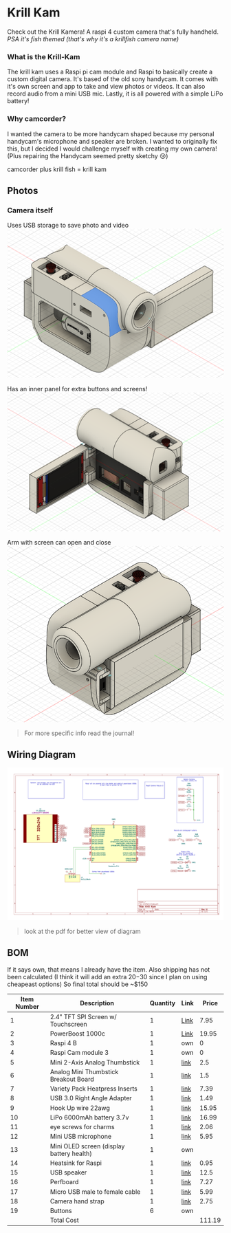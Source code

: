 # Krill Kam 

Check out the Krill Kamera! A raspi 4 custom camera that's fully handheld.   
*PSA it's fish themed (that's why it's a krillfish camera name)*

### What is the Krill-Kam

The krill kam uses a Raspi pi cam module and Raspi to basically create a custom digital camera. It's based of the old sony handycam. It comes with it's own screen and app to take and view photos or videos. It can also record audio from a mini USB mic. Lastly, it is all powered with a simple LiPo battery!

### Why camcorder?
I wanted the camera to be more handycam shaped because my personal handycam's microphone and speaker are broken. I wanted to originally fix this, but I decided I would challenge myself with creating my own camera! (Plus repairing the Handycam seemed pretty sketchy :cry:)

camcorder plus krill fish = krill kam  

## Photos

### Camera itself

Uses USB storage to save photo and video
![view1](ReadmePhotos/CamView1.png)  

Has an inner panel for extra buttons and screens!
![view2](ReadmePhotos/CamView2.png)  

Arm with screen can open and close
![Arm](ReadmePhotos/ClosedArm.png)

> For more specific info read the journal!

## Wiring Diagram

![](ReadmePhotos/diagram.png)
>look at the pdf for better view of diagram  

## BOM  

If it says own, that means I already have the item. Also shipping has not been calculated (I think it will add an extra $20-$30 since I plan on using cheapeast options) So final total should be ~$150

| Item Number | Description                               | Quantity | Link                                                                                                                                                                                                                                                                                                                                                                                                                                                                                                                                                                                                                                                                                                                                                                                                                                                                              | Price  |
| ----------- | ----------------------------------------- | -------- | --------------------------------------------------------------------------------------------------------------------------------------------------------------------------------------------------------------------------------------------------------------------------------------------------------------------------------------------------------------------------------------------------------------------------------------------------------------------------------------------------------------------------------------------------------------------------------------------------------------------------------------------------------------------------------------------------------------------------------------------------------------------------------------------------------------------------------------------------------------------------------- | ------ |
| 1           | 2.4" TFT SPI Screen w/ Touchscreen        | 1        | [Link](https://www.aliexpress.us/item/3256806129218488.html?spm=a2g0o.productlist.main.16.4d061088fQUO3f&algo_pvid=468f2e98-25bd-45ec-a950-4132ef734480&algo_exp_id=468f2e98-25bd-45ec-a950-4132ef734480-14&pdp_ext_f=%7B%22order%22%3A%222333%22%2C%22eval%22%3A%221%22%7D&pdp_npi=4%40dis%21USD%217.95%214.41%21%21%2156.78%2131.50%21%40210318ec17491659162198712e7d99%2112000036731954930%21sea%21US%210%21ABX&curPageLogUid=RoheLzpLgNtf&utparam-url=scene%3Asearch%7Cquery_from%3A#nav-specification)                                                                                                                                                                                                                                                                                                                                                                       | 7.95   |
| 2           | PowerBoost 1000c                          | 1        | [Link](https://www.adafruit.com/product/2465)                                                                                                                                                                                                                                                                                                                                                                                                                                                                                                                                                                                                                                                                                                                                                                                                                                     | 19.95  |
| 3           | Raspi 4 B                                 | 1        | own                                                                                                                                                                                                                                                                                                                                                                                                                                                                                                                                                                                                                                                                                                                                                                                                                                                                               | 0      |
| 4           | Raspi Cam module 3                        | 1        | own                                                                                                                                                                                                                                                                                                                                                                                                                                                                                                                                                                                                                                                                                                                                                                                                                                                                               | 0      |
| 5           | Mini 2-Axis Analog Thumbstick             | 1        | [link](https://www.adafruit.com/product/2765?gad_source=1&gad_campaignid=21079227318&gbraid=0AAAAADx9JvR18KGmXYAp3C4K5FR5yzRX9&gclid=Cj0KCQjwgIXCBhDBARIsAELC9ZjwD44oijEo2xqyFL1WGimgRfeMEvQP7QHaALk__tSF0fOq-ck_SbwaAvmtEALw_wcBB)                                                                                                                                                                                                                                                                                                                                                                                                                                                                                                                                                                                                                                               | 2.5    |
| 6           | Analog Mini Thumbstick Breakout Board     | 1        | [link](https://www.adafruit.com/product/3246)                                                                                                                                                                                                                                                                                                                                                                                                                                                                                                                                                                                                                                                                                                                                                                                                                                     | 1.5    |
| 7           | Variety Pack Heatpress Inserts            | 1        | [link](https://www.aliexpress.us/item/3256804856964661.html?spm=a2g0o.productlist.main.4.691e2wfp2wfpH1&aem_p4p_detail=202506051638111522484127762020000577148&algo_pvid=fac4c707-419f-4fb7-8f76-4633c9f82dfa&algo_exp_id=fac4c707-419f-4fb7-8f76-4633c9f82dfa-3&pdp_ext_f=%7B%22order%22%3A%222355%22%2C%22eval%22%3A%221%22%7D&pdp_npi=4%40dis%21USD%216.86%216.16%21%21%216.86%216.16%21%40210337bc17491666917164950eaf02%2112000031429968391%21sea%21US%210%21ABX&curPageLogUid=KUQvsVYElBEN&utparam-url=scene%3Asearch%7Cquery_from%3A&search_p4p_id=202506051638111522484127762020000577148_1#nav-review)                                                                                                                                                                                                                                                                   | 7.39   |
| 8           | USB 3.0 Right Angle Adapter               | 1        | [link](https://www.aliexpress.us/item/3256805983682595.html?spm=a2g0o.productlist.main.40.34b5R2SZR2SZUg&algo_pvid=17e4d519-ae48-451f-96ca-a58be37ad140&algo_exp_id=17e4d519-ae48-451f-96ca-a58be37ad140-37&pdp_ext_f=%7B%22order%22%3A%22575%22%2C%22eval%22%3A%221%22%7D&pdp_npi=4%40dis%21USD%211.14%210.99%21%21%211.14%210.99%21%402101c80217491670789498711e6bb6%2112000036092686719%21sea%21US%210%21ABX&curPageLogUid=4606Z5ZQEHQR&utparam-url=scene%3Asearch%7Cquery_from%3A)                                                                                                                                                                                                                                                                                                                                                                                            | 1.49   |
| 9           | Hook Up wire 22awg                        | 1        | [link](https://www.digikey.com/en/products/detail/adafruit-industries-llc/1311/6198255)                                                                                                                                                                                                                                                                                                                                                                                                                                                                                                                                                                                                                                                                                                                                                                                           | 15.95  |
| 10          | LiPo 6000mAh battery 3.7v                 | 1        | [link](https://www.amazon.com/MakerHawk-6000mAh-Rechargeable-Protection-Insulated/dp/B0D7MBBS5N/ref=sr_1_3_sspa?crid=11TCB7V60VPM3&dib=eyJ2IjoiMSJ9.CqZnOCDG7fCDAeO9KdE8wGOTSX5N1UjNQbtHp4N5QpM2MhbvA_Sy9UlMl37pZTUA515Q7cWWOGcpJzJrWEgW2MSqSXrzh-ZUUhXJ4HY32zGFzF-kG9hJGdsvq9i5nz4GRIBsd6KOSGA9Fuy4rJXTtWmmCvdwQ7IRNrd7NMxN7F3wFaHM9W3EPe65MqeHI-BvssXwIpzjjows4gI772Tp6l-JaNY8FCjnzrxsK5ssGroZaSpu1RjY4EaeFts1HGUvDDbYBS8WBDEF2Kk11GPvNSdHAOYIsuywkzGi8pTPAXs.7Xg1jnLHs2rGN5ni83AgxX4J_WQMFurCEIE348tn6ks&dib_tag=se&keywords=lipo%2Bbattery&qid=1749399293&sprefix=lipo%2Bba%2Caps%2C94&sr=8-3-spons&sp_csd=d2lkZ2V0TmFtZT1zcF9hdGY&th=1)                                                                                                                                                                                                                                      | 16.99  |
| 11          | eye screws for charms                     | 1        | [link](https://www.aliexpress.us/item/2255800041458653.html?src=google&pdp_npi=4%40dis%21USD%212.26%212.16%21%21%21%21%21%40%2110000000910813225%21ppc%21%21%21&src=google&albch=shopping&acnt=708-803-3821&isdl=y&slnk=&plac=&mtctp=&albbt=Google_7_shopping&aff_platform=google&aff_short_key=UneMJZVf&gclsrc=aw.ds&albagn=888888&ds_e_adid=&ds_e_matchtype=&ds_e_device=c&ds_e_network=x&ds_e_product_group_id=&ds_e_product_id=en2255800041458653&ds_e_product_merchant_id=109220090&ds_e_product_country=US&ds_e_product_language=en&ds_e_product_channel=online&ds_e_product_store_id=&ds_url_v=2&albcp=19678427463&albag=&isSmbAutoCall=false&needSmbHouyi=false&gad_source=1&gad_campaignid=19686402437&gbraid=0AAAAAD6I-hFX-tmS2AmPBUDGwo8tlMOWa&gclid=CjwKCAjw6ZTCBhBOEiwAqfwJd8CZaL0I4kPcUMGnhcjnGvXQDK4k7tEPuw_5mGQ_MloG48I-q25DFhoCYjkQAvD_BwE&gatewayAdapt=glo2usa) | 2.06   |
| 12          | Mini USB microphone                       | 1        | [link](https://www.adafruit.com/product/3367?srsltid=AfmBOorNtEg5vVcwbZZT8SoVXErHStGmTB5-fIdHwGP2dtT-BZ12OfaLCVw&gQT=1)                                                                                                                                                                                                                                                                                                                                                                                                                                                                                                                                                                                                                                                                                                                                                           | 5.95   |
| 13          | Mini OLED screen (display battery health) | 1        | own                                                                                                                                                                                                                                                                                                                                                                                                                                                                                                                                                                                                                                                                                                                                                                                                                                                                               |        |
| 14          | Heatsink for Raspi                        | 1        | [link](https://www.adafruit.com/product/3084)                                                                                                                                                                                                                                                                                                                                                                                                                                                                                                                                                                                                                                                                                                                                                                                                                                     | 0.95   |
| 15          | USB speaker                               | 1        | [link](https://www.adafruit.com/product/3369?srsltid=AfmBOor91Pm9jaoi1NT1PunNS4FalLbUBQlTkSbw9y3BUXwNdbYNKQFDHBQ&gQT=1)                                                                                                                                                                                                                                                                                                                                                                                                                                                                                                                                                                                                                                                                                                                                                           | 12.5   |
| 16          | Perfboard                                 | 1        | [link](https://www.aliexpress.us/item/3256807162768193.html?spm=a2g0o.productlist.main.7.6d01KflWKflW0S&algo_pvid=529ab4e2-f0e9-4f60-bd41-0dbad518dfd2&algo_exp_id=529ab4e2-f0e9-4f60-bd41-0dbad518dfd2-9&pdp_ext_f=%7B%22order%22%3A%22553%22%2C%22eval%22%3A%221%22%7D&pdp_npi=4%40dis%21USD%217.27%212.20%21%21%2151.87%2115.69%21%402101c5bf17494262727011022eadb2%2112000040368030430%21sea%21US%210%21ABX&curPageLogUid=LtT0dUugB2TT&utparam-url=scene%3Asearch%7Cquery_from%3A)                                                                                                                                                                                                                                                                                                                                                                                            | 7.27   |
| 17          | Micro USB male to female cable            | 1        | [link](https://www.amazon.com/Extension-Micro-B-Transferring-Suitable-Samsung/dp/B07MC7YSR2?source=ps-sl-shoppingads-lpcontext&ref_=fplfs&psc=1&smid=A276K3UC3BBWUN&gQT=1)                                                                                                                                                                                                                                                                                                                                                                                                                                                                                                                                                                                                                                                                                                        | 5.99   |
| 18          | Camera hand strap                         | 1        | [link](https://www.aliexpress.us/item/3256803849243891.html?spm=a2g0o.productlist.main.15.7080YMeLYMeLWa&algo_pvid=47376e61-1d6a-4cfe-8e66-27c9b2f14872&algo_exp_id=47376e61-1d6a-4cfe-8e66-27c9b2f14872-14&pdp_ext_f=%7B%22order%22%3A%2277%22%2C%22eval%22%3A%221%22%7D&pdp_npi=4%40dis%21USD%212.75%212.55%21%21%212.75%212.55%21%40210337bc17494270189874429ecaea%2112000027813414126%21sea%21US%210%21ABX&curPageLogUid=1vpeYGQWMtls&utparam-url=scene%3Asearch%7Cquery_from%3A)                                                                                                                                                                                                                                                                                                                                                                                             | 2.75   |
| 19          | Buttons                                   | 6        | own                                                                                                                                                                                                                                                                                                                                                                                                                                                                                                                                                                                                                                                                                                                                                                                                                                                                               |        |
|             | Total Cost                                |          |                                                                                                                                                                                                                                                                                                                                                                                                                                                                                                                                                                                                                                                                                                                                                                                                                                                                                   | 111.19 |